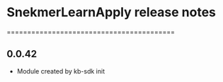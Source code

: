 # SnekmerLearnApply release notes
=========================================

0.0.42
-----
* Module created by kb-sdk init
